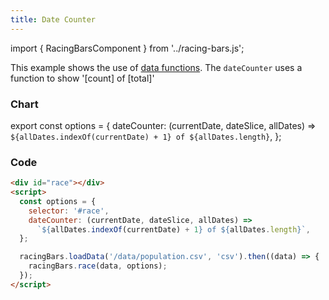 ```yaml
---
title: Date Counter
---
```


import { RacingBarsComponent } from '../racing-bars.js';

This example shows the use of [data functions](#).
The `dateCounter` uses a function to show '[count] of [total]'

<!--truncate-->

### Chart

export const options = {
dateCounter: (currentDate, dateSlice, allDates) =>
`${allDates.indexOf(currentDate) + 1} of ${allDates.length}`,
};

<div className="gallery">
  <RacingBarsComponent
    elementId="gallery-date-counter"
    dataUrl="/data/population.csv"
    dataType="csv"
    dateCounter={options.dateCounter}
  />
</div>

### Code

```html {5,6}
<div id="race"></div>
<script>
  const options = {
    selector: '#race',
    dateCounter: (currentDate, dateSlice, allDates) =>
      `${allDates.indexOf(currentDate) + 1} of ${allDates.length}`,
  };

  racingBars.loadData('/data/population.csv', 'csv').then((data) => {
    racingBars.race(data, options);
  });
</script>
```
